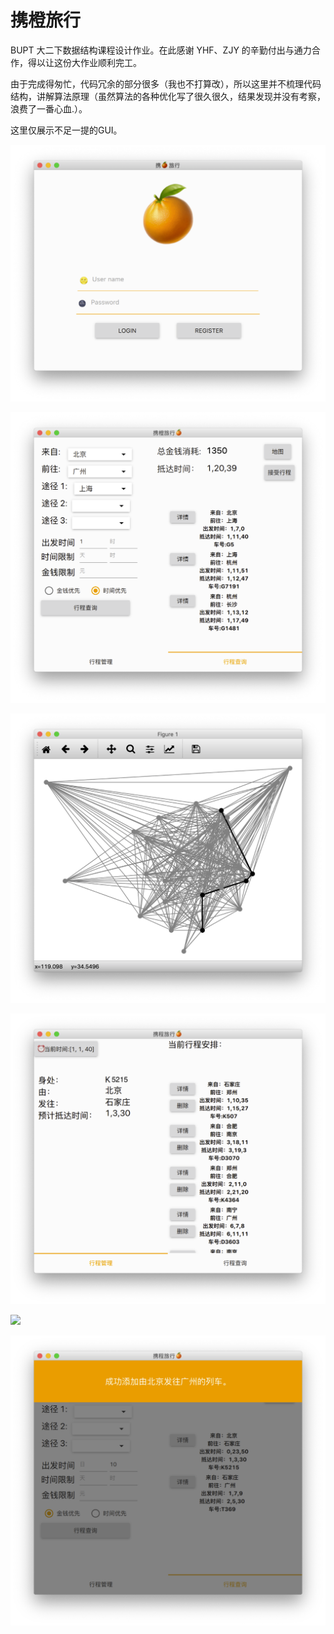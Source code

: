 # 携橙旅行

BUPT 大二下数据结构课程设计作业。在此感谢 YHF、ZJY 的辛勤付出与通力合作，得以让这份大作业顺利完工。

由于完成得匆忙，代码冗余的部分很多（我也不打算改），所以这里并不梳理代码结构，讲解算法原理（虽然算法的各种优化写了很久很久，结果发现并没有考察，浪费了一番心血.）。

这里仅展示不足一提的GUI。

![](rsc/Picture0.png)

![](rsc/Picture1.png)

![](rsc/Picture2.png)

![](rsc/Picture3.png)

![](rsc/Picture4.png)

![](rsc/Picture5.png)
